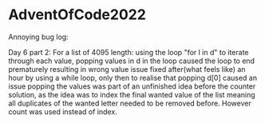 # AdventOfCode2022
Annoying bug log:

Day 6 part 2:
  For a list of 4095 length:
   using the loop "for l in d" to iterate through each value, popping values in d in the loop caused the loop to end prematurely resulting in wrong value
   issue fixed after(what feels like) an hour by using a while loop, only then to realise that popping d[0] caused an issue
   popping the values was part of an unfinished idea before the counter solution, as the idea was to index the final wanted value of the list meaning all duplicates of the wanted letter needed to be removed before. However count was used instead of index.
